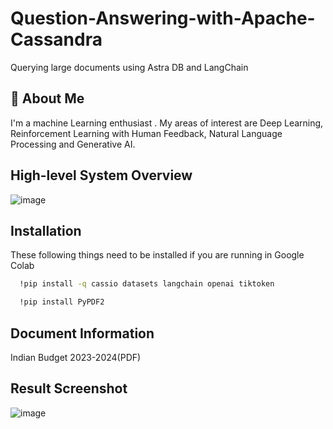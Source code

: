 # Question-Answering-with-Apache-Cassandra
Querying large documents using Astra DB and LangChain

## 🚀 About Me
I'm a machine Learning enthusiast . My areas of interest are Deep Learning, Reinforcement Learning with Human Feedback, Natural Language Processing and Generative AI.

## High-level System Overview
![image](https://github.com/GauravYS/Interact-with-Research-Papers/assets/116845183/b147841b-5bda-476b-aa9e-fb0c77fe4c8f)

## Installation
These following things need to be installed if you are running in Google Colab 

```bash
  !pip install -q cassio datasets langchain openai tiktoken
```
```bash
  !pip install PyPDF2
```
## Document Information
Indian Budget 2023-2024(PDF)

## Result Screenshot
![image](https://github.com/GauravYS/Interact-with-Research-Papers/assets/116845183/0d4b1eff-ae7f-40aa-a973-173cb0919a04)

